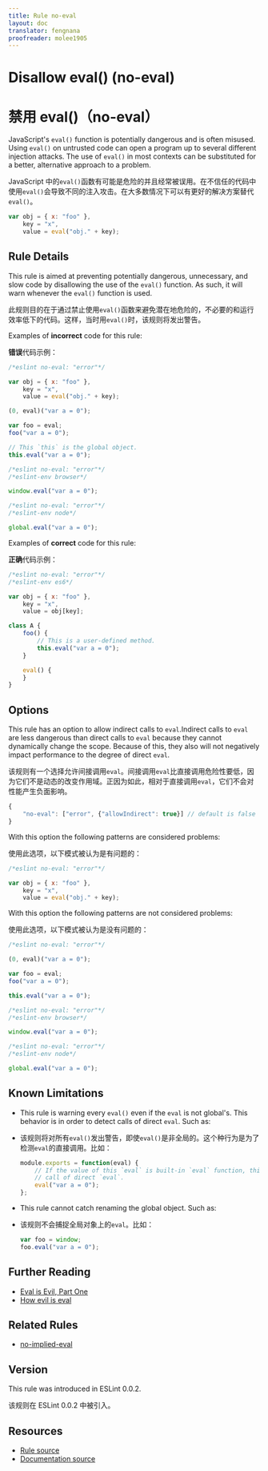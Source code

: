 ```yaml
---
title: Rule no-eval
layout: doc
translator: fengnana
proofreader: molee1905
---
```

<!-- Note: No pull requests accepted for this file. See README.md in the root directory for details. -->

# Disallow eval() (no-eval)

# 禁用 eval()（no-eval）

JavaScript's `eval()` function is potentially dangerous and is often misused. Using `eval()` on untrusted code can open a program up to several different injection attacks. The use of `eval()` in most contexts can be substituted for a better, alternative approach to a problem.

JavaScript 中的`eval()`函数有可能是危险的并且经常被误用。在不信任的代码中使用`eval()`会导致不同的注入攻击。在大多数情况下可以有更好的解决方案替代`eval()`。

```js
var obj = { x: "foo" },
    key = "x",
    value = eval("obj." + key);
```

## Rule Details

This rule is aimed at preventing potentially dangerous, unnecessary, and slow code by disallowing the use of the `eval()` function. As such, it will warn whenever the `eval()` function is used.

此规则目的在于通过禁止使用`eval()`函数来避免潜在地危险的，不必要的和运行效率低下的代码。这样，当时用`eval()`时，该规则将发出警告。

Examples of **incorrect** code for this rule:

**错误**代码示例：

```js
/*eslint no-eval: "error"*/

var obj = { x: "foo" },
    key = "x",
    value = eval("obj." + key);

(0, eval)("var a = 0");

var foo = eval;
foo("var a = 0");

// This `this` is the global object.
this.eval("var a = 0");
```

```js
/*eslint no-eval: "error"*/
/*eslint-env browser*/

window.eval("var a = 0");
```

```js
/*eslint no-eval: "error"*/
/*eslint-env node*/

global.eval("var a = 0");
```

Examples of **correct** code for this rule:

**正确**代码示例：

```js
/*eslint no-eval: "error"*/
/*eslint-env es6*/

var obj = { x: "foo" },
    key = "x",
    value = obj[key];

class A {
    foo() {
        // This is a user-defined method.
        this.eval("var a = 0");
    }

    eval() {
    }
}
```

## Options

This rule has an option to allow indirect calls to `eval`.Indirect calls to `eval` are less dangerous than direct calls to `eval` because they cannot dynamically change the scope. Because of this, they also will not negatively impact performance to the degree of direct `eval`.

该规则有一个选择允许间接调用`eval`。间接调用`eval`比直接调用危险性要低，因为它们不是动态的改变作用域。正因为如此，相对于直接调用`eval`，它们不会对性能产生负面影响。

```js
{
    "no-eval": ["error", {"allowIndirect": true}] // default is false
}
```

With this option the following patterns are considered problems:

使用此选项，以下模式被认为是有问题的：

```js
/*eslint no-eval: "error"*/

var obj = { x: "foo" },
    key = "x",
    value = eval("obj." + key);
```

With this option the following patterns are not considered problems:

使用此选项，以下模式被认为是没有问题的：

```js
/*eslint no-eval: "error"*/

(0, eval)("var a = 0");

var foo = eval;
foo("var a = 0");

this.eval("var a = 0");
```

```js
/*eslint no-eval: "error"*/
/*eslint-env browser*/

window.eval("var a = 0");
```

```js
/*eslint no-eval: "error"*/
/*eslint-env node*/

global.eval("var a = 0");
```

## Known Limitations

* This rule is warning every `eval()` even if the `eval` is not global's.
  This behavior is in order to detect calls of direct `eval`. Such as:

* 该规则将对所有`eval()`发出警告，即使`eval()`是非全局的。这个种行为是为了检测`eval`的直接调用。比如：

  ```js
  module.exports = function(eval) {
      // If the value of this `eval` is built-in `eval` function, this is a
      // call of direct `eval`.
      eval("var a = 0");
  };
  ```

* This rule cannot catch renaming the global object. Such as:

* 该规则不会捕捉全局对象上的`eval`。比如：

  ```js
  var foo = window;
  foo.eval("var a = 0");
  ```

## Further Reading

* [Eval is Evil, Part One](http://blogs.msdn.com/b/ericlippert/archive/2003/11/01/53329.aspx)
* [How evil is eval](http://javascriptweblog.wordpress.com/2010/04/19/how-evil-is-eval/)

## Related Rules

* [no-implied-eval](no-implied-eval)

## Version

This rule was introduced in ESLint 0.0.2.

该规则在 ESLint 0.0.2 中被引入。

## Resources

* [Rule source](https://github.com/eslint/eslint/tree/master/lib/rules/no-eval.js)
* [Documentation source](https://github.com/eslint/eslint/tree/master/docs/rules/no-eval.md)
